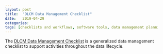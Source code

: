 ```yaml
---
layout: post
title:  "DLCM Data Management Checklist"
date:   2019-04-29
categories: 
tags: [checklists and workflows, software tools, data management planning]
---
```


The [DLCM Data Management Checklist](https://researchdata.epfl.ch/wp-content/uploads/2018/09/DMP-Checklist.pdf) is a generalized data management checklist to support activities throughout the data lifecycle.
